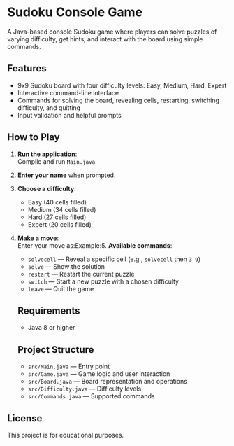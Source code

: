 # Sudoku Console Game

A Java-based console Sudoku game where players can solve puzzles of varying difficulty, get hints, and interact with the board using simple commands.

## Features

- 9x9 Sudoku board with four difficulty levels: Easy, Medium, Hard, Expert
- Interactive command-line interface
- Commands for solving the board, revealing cells, restarting, switching difficulty, and quitting
- Input validation and helpful prompts

## How to Play

1. **Run the application**:  
   Compile and run `Main.java`.

2. **Enter your name** when prompted.

3. **Choose a difficulty**:  
   - Easy (40 cells filled)
   - Medium (34 cells filled)
   - Hard (27 cells filled)
   - Expert (20 cells filled)

4. **Make a move**:  
   Enter your move as:Example:5. **Available commands**:
      - `solvecell` — Reveal a specific cell (e.g., `solvecell` then `3 9`)
      - `solve` — Show the solution
      - `restart` — Restart the current puzzle
      - `switch` — Start a new puzzle with a chosen difficulty
      - `leave` — Quit the game
   
   ## Requirements
   
   - Java 8 or higher
   
   ## Project Structure
   
   - `src/Main.java` — Entry point
   - `src/Game.java` — Game logic and user interaction
   - `src/Board.java` — Board representation and operations
   - `src/Difficulty.java` — Difficulty levels
   - `src/Commands.java` — Supported commands
   
## License

This project is for educational purposes.